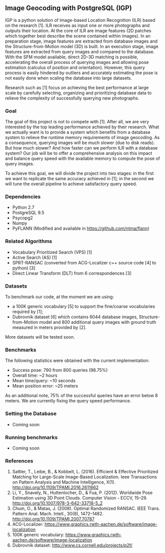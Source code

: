 ## Image Geocoding with PostgreSQL (IGP) ##

IGP is a python solution of Image-based Location Recognition (ILR) based on the research [1]. ILR receives as input one or more photographs and outputs their location. At the core of ILR are image features (2D patches which together best describe the scene contained within images). In an preparation stage, image features are extracted from database images and the Structure-from-Motion model (3D) is built. In an execution stage, image features are extracted from query images and compared to the database. With the SFM model available, direct 2D-3D matching is possible, accelerating the overall process of querying images and allowing pose estimation (calculus of position and orientation). However, this query process is easily hindered by outliers and accurately estimating the pose is not easily done when scaling the database into large datasets.

Research such as [1] focus on achieving the best performance at large scale by carefully selecting, organizing and prioritizing database data to relieve the complexity of successfully querying new photographs.

### Goal ###

The goal of this project is not to compete with [1]. After all, we are very interested by the top leading performance achieved by their research. What we actually want is to provide a system which benefits from a database system to relieve the runtime memory requirements of image geocoding. As a consequence, querying images will be much slower (due to disk reads). But how much slower? And how faster can we perform ILR with a database system? Our job will be to offer a comprehensive analysis on this impact and balance query speed with the available memory to compute the pose of query images.

To achieve this goal, we will divide the project into two stages: in the first we want to replicate the same accuracy achieved in [1]; in the second we will tune the overall pipeline to achieve satisfactory query speed.

### Dependencies ###
* Python 2.7
* PostgreSQL 9.5
* Psycopg2
* Numpy
* PyFLANN (Modified and available in https://github.com/ntma/flann)

### Related Algorithms ###
* Vocabulary Prioritized Search (VPS) [1]
* Active Search (AS) [1]
* SPRT-RANSAC (converted from ACG-Localizer c++ source code [4] to python) [3]
* Direct Linear Transform (DLT) from 6 correspondences [3]

### Datasets ###

To benchmark our code, at the moment we are using:
* a 100K generic vocabulary [5] to support the fine/coarse vocabularies required by [1];
* Dubrovnik dataset [6] which contains 6044 database images, Structure-from-Motion model and 800 additional query images with ground truth measured in meters provided by [2]. 

More datasets will be tested soon.

### Benchmarks ###

The following statistics were obtained with the current implementation:
* Success pose: 790 from 800 queries (98.75%)
* Overall time: ~2 hours
* Mean time/query: ~10 seconds
* Mean position error: ~25 meters

As an additional note, 75% of the successful queries have an error below 8 meters. We are currently fixing the query speed performance.

### Setting the Database ###
* Coming soon

### Running benchmarks ###
* Coming soon

### References ###

1. Sattler, T., Leibe, B., & Kobbelt, L. (2016). Efficient & Effective Prioritized Matching for Large-Scale Image-Based Localization. Ieee Transactions on Pattern Analysis and Machine Intelligence, X(1). http://doi.org/10.1109/TPAMI.2016.2611662
2. Li, Y., Snavely, N., Huttenlocher, D., & Fua, P. (2012). Worldwide Pose Estimation using 3D Point Clouds. Computer Vision - ECCV, 15–29. http://doi.org/10.1007/978-3-642-33718-5_2
3. Chum, O., & Matas, J. (2008). Optimal Randomized RANSAC. IEEE Trans. Pattern Anal. Mach. Intell., 30(8), 1472–1482. http://doi.org/10.1109/TPAMI.2007.70787
4. ACG-Localizer: https://www.graphics.rwth-aachen.de/software/image-localization
5. 100K generic vocabulary: https://www.graphics.rwth-aachen.de/software/image-localization
6. Dubrovnik dataset: http://www.cs.cornell.edu/projects/p2f/